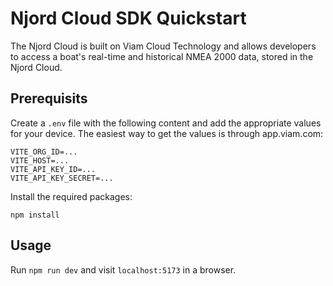 # Njord Cloud SDK Quickstart

The Njord Cloud is built on Viam Cloud Technology and allows developers to access a boat's real-time and historical NMEA 2000 data, stored in the Njord Cloud.

## Prerequisits

Create a `.env` file with the following content and add the appropriate values for your device. The easiest way to get the values is through app.viam.com:

```
VITE_ORG_ID=...
VITE_HOST=...
VITE_API_KEY_ID=...
VITE_API_KEY_SECRET=...
```

Install the required packages:

`npm install`

## Usage

Run `npm run dev` and visit `localhost:5173` in a browser.

